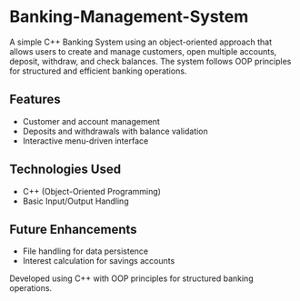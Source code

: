 # Banking-Management-System
A simple C++ Banking System using an object-oriented approach that allows users to create and manage customers, open multiple accounts, deposit, withdraw, and check balances. The system follows OOP principles for structured and efficient banking operations.
## Features
- Customer and account management
- Deposits and withdrawals with balance validation
- Interactive menu-driven interface

## Technologies Used
- C++ (Object-Oriented Programming)
- Basic Input/Output Handling
## Future Enhancements
- File handling for data persistence  
- Interest calculation for savings accounts  

Developed using C++ with OOP principles for structured banking operations.

